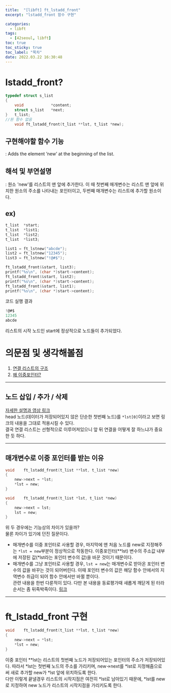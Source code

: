 ```yaml
---
title:  "[libft] ft_lstadd_front"
excerpt: "lstadd_front 함수 구현"

categories:
  - libft
tags:
  - [42seoul, libft]
toc: true
toc_sticky: true
toc_label: "목차"
date: 2022.03.22 16:30:48
---
```


# lstadd_front?

```c
typedef struct s_list
{
	void			*content;
	struct s_list	*next;
}	t_list;
//원 함수 없음
    void ft_lstadd_front(t_list **lst, t_list *new);
```

## 구현해야할 함수 기능    
:  Adds the element ’new’ at the beginning of the list.    

## 해석 및 부연설명    
:  원소 'new'를 리스트의 맨 앞에 추가한다. 이 때 첫번째 매개변수는 리스트 맨 앞에 위치한 원소의 주소를 나타내는 포인터이고, 두번째 매개변수는 리스트에 추가할 원소이다.    

## ex)    
```c
t_list	*start;
t_list	*list1;
t_list	*list2;
t_list	*list3;

list1 = ft_lstnew("abcde");
list2 = ft_lstnew("12345");
list3 = ft_lstnew("!@#$");

ft_lstadd_front(&start, list3);
printf("%s\n", (char *)start->content);
ft_lstadd_front(&start, list2);
printf("%s\n", (char *)start->content);
ft_lstadd_front(&start, list1);
printf("%s\n", (char *)start->content);
```
코드 실행 결과
```c
!@#$
12345
abcde
```
리스트의 시작 노드인 start에 정상적으로 노드들이 추가되었다.    

# 의문점 및 생각해볼점    
1. [연결 리스트의 구조](#노드-삽입--추가--삭제)    
2. [왜 이중포인터?](#매개변수로-이중-포인터를-받는-이유)

***

## 노드 삽입 / 추가 / 삭제
[자세한 설명과 영상 링크](https://opentutorials.org/module/1335/8821)    
head 노드(데이터가 저장되어있지 않은 단순한 첫번째 노드)를 `*lst[0]`이라고 보면 링크의 내용을 그대로 적용시킬 수 있다.    
결국 연결 리스트는 선형적으로 이루어져있으니 앞 뒤 연결을 어떻게 잘 하느냐가 중요한 듯 하다.    

***

## 매개변수로 이중 포인터를 받는 이유
```c
void	ft_lstadd_front(t_list **lst, t_list *new)
{
	new->next = *lst;
	*lst = new;
}

void	ft_lstadd_front(t_list *lst, t_list *new)
{
	new->next = lst;
	lst = new;
}
```
위 두 경우에는 기능상의 차이가 있을까?    
물론 차이가 있기에 던진 질문이다.    
* 매개변수를 이중 포인터로 사용할 경우, 마지막에 맨 처음 노드를 new로 지정해주는 `*lst = new`부분이 정상적으로 작동한다. 이중포인터(\*\*lst) 변수의 주소값 내부에 저장된 값(*lst라는 포인터 변수의 값)을 바꾼 것이기 때문이다.    
* 매개변수를 그냥 포인터로 사용할 경우, `lst = new`는 매개변수로 받아온 포인터 변수의 값을 바꾸는 것이 되어버린다. 이때 포인터 변수의 값은 해당 함수 안에서의 지역변수 취급이 되어 함수 안에서만 바뀔 뿐이다.    
관련 내용을 한번 다룬적이 있다. 다만 본 내용을 동료평가때 새롭게 깨닫게 된 터라 순서는 좀 뒤죽박죽이다. [링크](https://sueshinkr.github.io/libft/ft_lstsize/#%ED%95%A8%EC%88%98%EC%97%90-%EC%A0%84%EB%8B%AC%ED%95%98%EC%97%AC-%EA%B0%92-%EB%B0%94%EA%BE%B8%EA%B8%B0) 

***

# ft_lstadd_front 구현

```c
void	ft_lstadd_front(t_list **lst, t_list *new)
{
	new->next = *lst;
	*lst = new;
}

```
이중 포인터 **lst는 리스트의 첫번째 노드가 저장되어있는 포인터의 주소가 저장되어있다. 따라서 *lst는 첫번째 노드의 주소를 가리키며, new->next를 *lst로 지정해줌으로써 새로 추가할 new가 *lst 앞에 위치하도록 한다.    
다만 이렇게 끝낼경우 리스트의 시작지점은 여전히 *lst로 남아있기 때문에, *lst를 new로 지정하여 new 노드가 리스트의 시작지점을 가리키도록 한다.    


